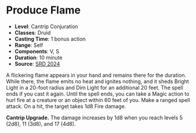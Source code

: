 # Produce Flame

- **Level**: Cantrip Conjuration
- **Classes**: Druid
- **Casting Time**: 1 bonus action
- **Range**: Self
- **Components**: V, S
- **Duration**: 10 minute
- **Source**: [SRD 2024](../../../srds/SRD_2024.pdf)

A flickering flame appears in your hand and remains there for the duration. While there, the flame emits no heat and ignites nothing, and it sheds Bright Light in a 20-foot radius and Dim Light for an additional 20 feet. The spell ends if you cast it again. Until the spell ends, you can take a Magic action to hurl fire at a creature or an object within 60 feet of you. Make a ranged spell attack. On a hit, the target takes 1d8 Fire damage.

**Cantrip Upgrade.** The damage increases by 1d8 when you reach levels 5 (2d8), 11 (3d8), and 17 (4d8).
